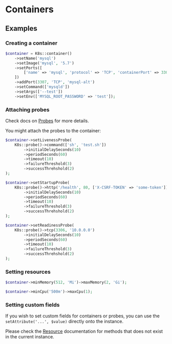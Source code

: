 # Containers

## Examples

### Creating a container

```php
$container = K8s::container()
    ->setName('mysql')
    ->setImage('mysql', '5.7')
    ->setPorts([
        ['name' => 'mysql', 'protocol' => 'TCP', 'containerPort' => 3306],
    ])
    ->addPort(3307, 'TCP', 'mysql-alt')
    ->setCommand(['mysqld'])
    ->setArgs(['--test'])
    ->setEnv(['MYSQL_ROOT_PASSWORD' => 'test']);
```

### Attaching probes

Check docs on [Probes](Probes.md) for more details.

You might attach the probes to the container:

```php
$container->setLivenessProbe(
    K8s::probe()->command(['sh', 'test.sh'])
        ->initialDelaySeconds(10)
        ->periodSeconds(60)
        ->timeout(10)
        ->failureThreshold(3)
        ->successThrehshold(2)
);

$container->setStartupProbe(
    K8s::probe()->http('/health', 80, ['X-CSRF-TOKEN' => 'some-token'])
        ->initialDelaySeconds(10)
        ->periodSeconds(60)
        ->timeout(10)
        ->failureThreshold(3)
        ->successThrehshold(2)
);

$container->setReadinessProbe(
    K8s::probe()->tcp(3306, '10.0.0.0')
        ->initialDelaySeconds(10)
        ->periodSeconds(60)
        ->timeout(10)
        ->failureThreshold(3)
        ->successThrehshold(2)
);
```

### Setting resources

```php
$container->minMemory(512, 'Mi')->maxMemory(2, 'Gi');

$container->minCpu('500m')->maxCpu(1);
```

### Setting custom fields

If you wish to set custom fields for containers or probes, you can use the `setAttribute('...', $value)` directly onto the instance.

Please check the [Resource](../kinds/Resource) documentation for methods that does not exist in the current instance.
